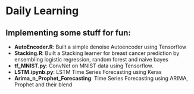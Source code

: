 # Daily Learning 

## Implementing some stuff for fun:

 
 - **AutoEncoder.R**: Built a simple denoise Autoencoder using Tensorflow
 - **Stacking.R**: Built a Stacking learner for breast cancer prediction  by ensembling logistic regression, random forest and naive bayes
 - **tf_MNIST.py**: ConvNet on MNIST data using Tensorflow.
 - **LSTM.ipynb.py**: LSTM Time Series Forecasting using Keras
 - **Arima_n_Prophet_Forecasting**: Time Series Forecasting using ARIMA, Prophet and their blend

